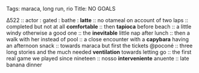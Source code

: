 Tags: maraca, long run, rio 
Title: NO GOALS
  
∆522 :: actor : gated : bathe : **latte** :: no otameal on account of two laps :: completed but not at all **comfortable** :: then **tapioca** before beach :: a little windy otherwise a good one :: the **inevitable** little nap after lunch :: then a walk with her instead of pool :: a close encounter with a **capybara** having an afternoon snack :: towards maraca but first the tickets @poconé :: three long stories and the much needed **ventilation** towards letting go :: the first real game we played since nineteen :: nosso **interveniente** anuente :: late banana dinner  
